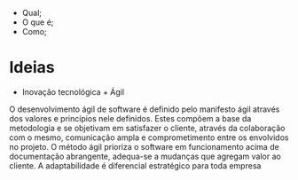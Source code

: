 
- Qual;
- O que é;
- Como; 

# Ideias
- Inovação tecnológica + Ágil

O desenvolvimento ágil de software é definido pelo manifesto ágil através dos valores e princípios nele definidos. Estes compõem a base da metodologia e se objetivam em satisfazer o cliente, através da colaboração com o mesmo, comunicação ampla e comprometimento entre os envolvidos no projeto. O método ágil prioriza o software em funcionamento acima de documentação abrangente, adequa-se a mudanças que agregam valor ao cliente. A adaptabilidade é diferencial estratégico para toda empresa

